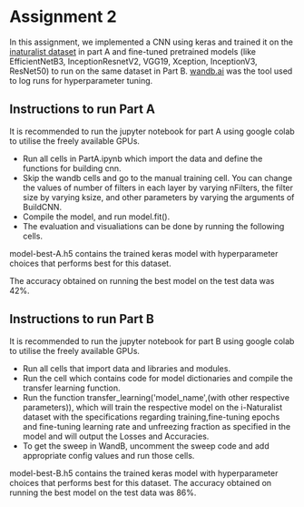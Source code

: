 # Assignment 2
In this assignment, we implemented a CNN using keras and trained it on the 
[inaturalist dataset](https://storage.googleapis.com/wandb_datasets/nature_12K.zip) in part A and fine-tuned pretrained models (like EfficientNetB3,
InceptionResnetV2, VGG19, Xception, InceptionV3, ResNet50) to run on the same dataset in Part B.
[wandb.ai](wandb.ai) was the tool used to log runs for hyperparameter tuning.

## Instructions to run Part A
It is recommended to run the jupyter notebook for part A using google colab to utilise the freely available GPUs. 
- Run all cells in PartA.ipynb which import the data and define the functions for building cnn. 
- Skip the wandb cells and go to the manual training cell. You can change the values of number of filters in each layer by varying nFilters, the filter size by varying ksize, and other parameters by varying the arguments of BuildCNN.
- Compile the model, and run model.fit(). 
- The evaluation and visualiations can be done by running the following cells.

model-best-A.h5 contains the trained keras model with hyperparameter choices that performs best for this dataset.

The accuracy obtained on running the best model on the test data was 42%.

## Instructions to run Part B
It is recommended to run the jupyter notebook for part B using google colab to utilise the freely available GPUs. 

- Run all cells that import data and libraries and modules.
- Run the cell which contains code for model dictionaries and compile the transfer learning function.
- Run the function transfer_learning('model_name',(with other respective parameters)), which will train the respective model on the i-Naturalist dataset with the specifications regarding training,fine-tuning epochs and fine-tuning learning rate and unfreezing fraction as specified in the model and will output the Losses and Accuracies.
- To get the sweep in WandB, uncomment the sweep code and add appropriate config values and run those cells.   


model-best-B.h5 contains the trained keras model with hyperparameter choices that performs best for this dataset.
The accuracy obtained on running the best model on the test data was 86%.
